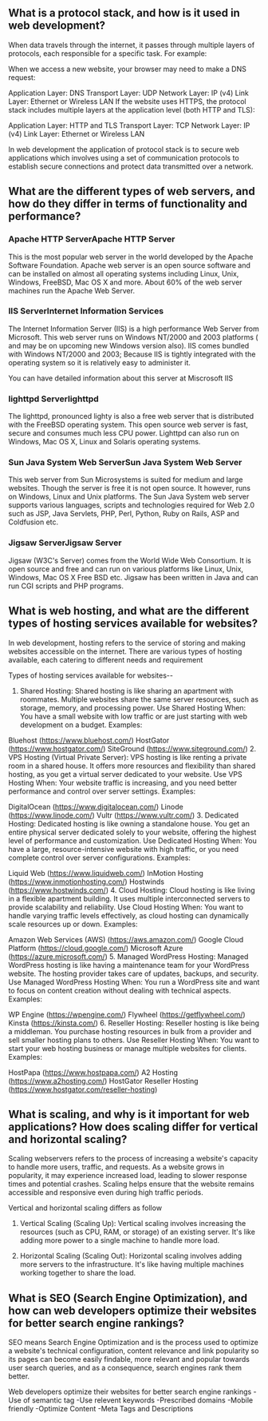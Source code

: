 ## What is a protocol stack, and how is it used in web development?

When data travels through the internet, it passes through multiple layers of protocols, each responsible for a specific task. For example:

When we access a new website, your browser may need to make a DNS request:

Application Layer: DNS
Transport Layer: UDP
Network Layer: IP (v4)
Link Layer: Ethernet or Wireless LAN
If the website uses HTTPS, the protocol stack includes multiple layers at the application level (both HTTP and TLS):

Application Layer: HTTP and TLS
Transport Layer: TCP
Network Layer: IP (v4)
Link Layer: Ethernet or Wireless LAN

In web development the application of protocol stack is to secure web applications which involves using a set of communication protocols to establish secure connections and protect data transmitted over a network.

## What are the different types of web servers, and how do they differ in terms of functionality and performance?
### Apache HTTP ServerApache HTTP Server
This is the most popular web server in the world developed by the Apache Software Foundation. Apache web server is an open source software and can be installed on almost all operating systems including Linux, Unix, Windows, FreeBSD, Mac OS X and more. About 60% of the web server machines run the Apache Web Server.


### IIS ServerInternet Information Services
The Internet Information Server (IIS) is a high performance Web Server from Microsoft. This web server runs on Windows NT/2000 and 2003 platforms ( and may be on upcoming new Windows version also). IIS comes bundled with Windows NT/2000 and 2003; Because IIS is tightly integrated with the operating system so it is relatively easy to administer it.

You can have detailed information about this server at Miscrosoft IIS

### lighttpd Serverlighttpd
The lighttpd, pronounced lighty is also a free web server that is distributed with the FreeBSD operating system. This open source web server is fast, secure and consumes much less CPU power. Lighttpd can also run on Windows, Mac OS X, Linux and Solaris operating systems.


### Sun Java System Web ServerSun Java System Web Server
This web server from Sun Microsystems is suited for medium and large websites. Though the server is free it is not open source. It however, runs on Windows, Linux and Unix platforms. The Sun Java System web server supports various languages, scripts and technologies required for Web 2.0 such as JSP, Java Servlets, PHP, Perl, Python, Ruby on Rails, ASP and Coldfusion etc.


### Jigsaw ServerJigsaw Server
Jigsaw (W3C's Server) comes from the World Wide Web Consortium. It is open source and free and can run on various platforms like Linux, Unix, Windows, Mac OS X Free BSD etc. Jigsaw has been written in Java and can run CGI scripts and PHP programs.

## What is web hosting, and what are the different types of hosting services available for websites?
In web development, hosting refers to the service of storing and making websites accessible on the internet. There are various types of hosting available, each catering to different needs and requirement

Types of hosting services available for websites--
1. Shared Hosting:
Shared hosting is like sharing an apartment with roommates. Multiple websites share the same server resources, such as storage, memory, and processing power.
Use Shared Hosting When: You have a small website with low traffic or are just starting with web development on a budget.
Examples:

Bluehost (https://www.bluehost.com/)
HostGator (https://www.hostgator.com/)
SiteGround (https://www.siteground.com/)
2. VPS Hosting (Virtual Private Server):
VPS hosting is like renting a private room in a shared house. It offers more resources and flexibility than shared hosting, as you get a virtual server dedicated to your website.
Use VPS Hosting When: Your website traffic is increasing, and you need better performance and control over server settings.
Examples:

DigitalOcean (https://www.digitalocean.com/)
Linode (https://www.linode.com/)
Vultr (https://www.vultr.com/)
3. Dedicated Hosting:
Dedicated hosting is like owning a standalone house. You get an entire physical server dedicated solely to your website, offering the highest level of performance and customization.
Use Dedicated Hosting When: You have a large, resource-intensive website with high traffic, or you need complete control over server configurations.
Examples:

Liquid Web (https://www.liquidweb.com/)
InMotion Hosting (https://www.inmotionhosting.com/)
Hostwinds (https://www.hostwinds.com/)
4. Cloud Hosting:
Cloud hosting is like living in a flexible apartment building. It uses multiple interconnected servers to provide scalability and reliability.
Use Cloud Hosting When: You want to handle varying traffic levels effectively, as cloud hosting can dynamically scale resources up or down.
Examples:

Amazon Web Services (AWS) (https://aws.amazon.com/)
Google Cloud Platform (https://cloud.google.com/)
Microsoft Azure (https://azure.microsoft.com/)
5. Managed WordPress Hosting:
Managed WordPress hosting is like having a maintenance team for your WordPress website. The hosting provider takes care of updates, backups, and security.
Use Managed WordPress Hosting When: You run a WordPress site and want to focus on content creation without dealing with technical aspects.
Examples:

WP Engine (https://wpengine.com/)
Flywheel (https://getflywheel.com/)
Kinsta (https://kinsta.com/)
6. Reseller Hosting:
Reseller hosting is like being a middleman. You purchase hosting resources in bulk from a provider and sell smaller hosting plans to others.
Use Reseller Hosting When: You want to start your web hosting business or manage multiple websites for clients.
Examples:

HostPapa (https://www.hostpapa.com/)
A2 Hosting (https://www.a2hosting.com/)
HostGator Reseller Hosting (https://www.hostgator.com/reseller-hosting)


## What is scaling, and why is it important for web applications? How does scaling differ for vertical and horizontal scaling?
Scaling webservers refers to the process of increasing a website's capacity to handle more users, traffic, and requests. As a website grows in popularity, it may experience increased load, leading to slower response times and potential crashes. Scaling helps ensure that the website remains accessible and responsive even during high traffic periods.

Vertical and horizontal scaling differs as follow
1. Vertical Scaling (Scaling Up): Vertical scaling involves increasing the resources (such as CPU, RAM, or storage) of an existing server. It's like adding more power to a single machine to handle more load.

2. Horizontal Scaling (Scaling Out): Horizontal scaling involves adding more servers to the infrastructure. It's like having multiple machines working together to share the load.

## What is SEO (Search Engine Optimization), and how can web developers optimize their websites for better search engine rankings?

SEO means Search Engine Optimization and is the process used to optimize a website's technical configuration, content relevance and link popularity so its pages can become easily findable, more relevant and popular towards user search queries, and as a consequence, search engines rank them better.

Web developers optimize their websites for better search engine rankings
-Use of semantic tag
-Use relevent keywords
-Prescribed domains
-Mobile friendly
-Optimize Content
-Meta Tags and Descriptions